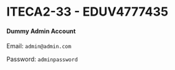 # ITECA2-33 - EDUV4777435

#### Dummy Admin Account
Email: ```admin@admin.com``` 

Password: ```adminpassword```
